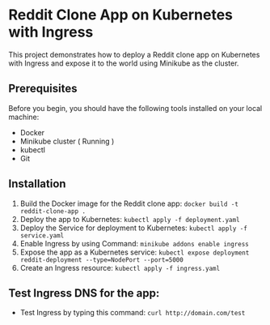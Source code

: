 # Reddit Clone App on Kubernetes with Ingress
This project demonstrates how to deploy a Reddit clone app on Kubernetes with Ingress and expose it to the world using Minikube as the cluster.

## Prerequisites
Before you begin, you should have the following tools installed on your local machine: 
- Docker
- Minikube cluster ( Running )
- kubectl
- Git
## Installation
1) Build the Docker image for the Reddit clone app: `docker build -t reddit-clone-app .`
2) Deploy the app to Kubernetes: `kubectl apply -f deployment.yaml`
3) Deploy the Service for deployment to Kubernetes: `kubectl apply -f service.yaml`
4) Enable Ingress by using Command: `minikube addons enable ingress`
5) Expose the app as a Kubernetes service: `kubectl expose deployment reddit-deployment --type=NodePort --port=5000`
6) Create an Ingress resource: `kubectl apply -f ingress.yaml`


## Test Ingress DNS for the app:
- Test Ingress by typing this command: `curl http://domain.com/test`







